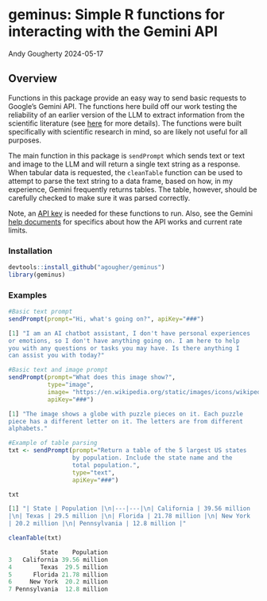 geminus: Simple R functions for interacting with the Gemini API
================
Andy Gougherty
2024-05-17

## Overview

Functions in this package provide an easy way to send basic requests
to Google’s Gemini API. The functions here build off our work testing
the reliability of an earlier version of the LLM to extract information
from the scientific literature (see
[here](https://doi.org/10.1038/s44185-024-00043-9) for more details).
The functions were built specifically with scientific research in mind,
so are likely not useful for all purposes.

The main function in this package is `sendPrompt` which sends text or
text and image to the LLM and will return a single text string as a
response. When tabular data is requested, the `cleanTable` function can
be used to attempt to parse the text string to a data frame, based on
how, in my experience, Gemini frequently returns tables. The table,
however, should be carefully checked to make sure it was parsed
correctly.

Note, an [API key](https://ai.google.dev/gemini-api/docs/api-key) is
needed for these functions to run. Also, see the Gemini [help
documents](https://ai.google.dev/gemini-api/docs/api-overview) for
specifics about how the API works and current rate limits.

### Installation

``` r
devtools::install_github("agougher/geminus")
library(geminus)
```

### Examples

``` r
#Basic text prompt
sendPrompt(prompt="Hi, what's going on?", apiKey="###")

[1] "I am an AI chatbot assistant, I don't have personal experiences
or emotions, so I don't have anything going on. I am here to help
you with any questions or tasks you may have. Is there anything I
can assist you with today?"
```

``` r
#Basic text and image prompt
sendPrompt(prompt="What does this image show?", 
           type="image", 
           image= "https://en.wikipedia.org/static/images/icons/wikipedia.png", 
           apiKey="###")

[1] "The image shows a globe with puzzle pieces on it. Each puzzle
piece has a different letter on it. The letters are from different
alphabets."
```

``` r
#Example of table parsing
txt <- sendPrompt(prompt="Return a table of the 5 largest US states
                  by population. Include the state name and the
                  total population.", 
                  type="text", 
                  apiKey="###")

txt

[1] "| State | Population |\n|---|---|\n| California | 39.56 million
|\n| Texas | 29.5 million |\n| Florida | 21.78 million |\n| New York
| 20.2 million |\n| Pennsylvania | 12.8 million |"

cleanTable(txt)

         State    Population
3   California 39.56 million
4        Texas  29.5 million
5      Florida 21.78 million
6     New York  20.2 million
7 Pennsylvania  12.8 million
```
